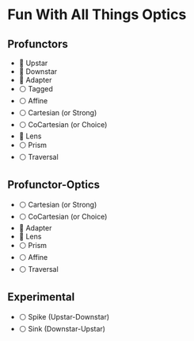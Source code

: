 # Fun With All Things Optics

## Profunctors
- :large_orange_diamond: Upstar
- :large_orange_diamond: Downstar
- :large_orange_diamond: Adapter
- :white_circle: Tagged
- :white_circle: Affine
- :white_circle: Cartesian   (or Strong)
- :white_circle: CoCartesian (or Choice)
- :large_orange_diamond: Lens
- :white_circle: Prism
- :white_circle: Traversal

## Profunctor-Optics
- :white_circle: Cartesian   (or Strong)
- :white_circle: CoCartesian (or Choice)
- :large_orange_diamond: Adapter
- :large_orange_diamond: Lens
- :white_circle: Prism
- :white_circle: Affine
- :white_circle: Traversal

## Experimental
- :white_circle: Spike (Upstar-Downstar)
- :white_circle: Sink (Downstar-Upstar)